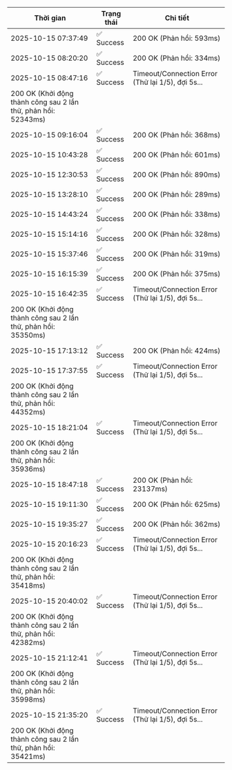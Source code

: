 | Thời gian | Trạng thái | Chi tiết |
|---|---|---|
| 2025-10-15 07:37:49 | ✅ Success | 200 OK (Phản hồi: 593ms) |
| 2025-10-15 08:20:20 | ✅ Success | 200 OK (Phản hồi: 334ms) |
| 2025-10-15 08:47:16 | ✅ Success | Timeout/Connection Error (Thử lại 1/5), đợi 5s...
200 OK (Khởi động thành công sau 2 lần thử, phản hồi: 52343ms) |
| 2025-10-15 09:16:04 | ✅ Success | 200 OK (Phản hồi: 368ms) |
| 2025-10-15 10:43:28 | ✅ Success | 200 OK (Phản hồi: 601ms) |
| 2025-10-15 12:30:53 | ✅ Success | 200 OK (Phản hồi: 890ms) |
| 2025-10-15 13:28:10 | ✅ Success | 200 OK (Phản hồi: 289ms) |
| 2025-10-15 14:43:24 | ✅ Success | 200 OK (Phản hồi: 338ms) |
| 2025-10-15 15:14:16 | ✅ Success | 200 OK (Phản hồi: 328ms) |
| 2025-10-15 15:37:46 | ✅ Success | 200 OK (Phản hồi: 319ms) |
| 2025-10-15 16:15:39 | ✅ Success | 200 OK (Phản hồi: 375ms) |
| 2025-10-15 16:42:35 | ✅ Success | Timeout/Connection Error (Thử lại 1/5), đợi 5s...
200 OK (Khởi động thành công sau 2 lần thử, phản hồi: 35350ms) |
| 2025-10-15 17:13:12 | ✅ Success | 200 OK (Phản hồi: 424ms) |
| 2025-10-15 17:37:55 | ✅ Success | Timeout/Connection Error (Thử lại 1/5), đợi 5s...
200 OK (Khởi động thành công sau 2 lần thử, phản hồi: 44352ms) |
| 2025-10-15 18:21:04 | ✅ Success | Timeout/Connection Error (Thử lại 1/5), đợi 5s...
200 OK (Khởi động thành công sau 2 lần thử, phản hồi: 35936ms) |
| 2025-10-15 18:47:18 | ✅ Success | 200 OK (Phản hồi: 23137ms) |
| 2025-10-15 19:11:30 | ✅ Success | 200 OK (Phản hồi: 625ms) |
| 2025-10-15 19:35:27 | ✅ Success | 200 OK (Phản hồi: 362ms) |
| 2025-10-15 20:16:23 | ✅ Success | Timeout/Connection Error (Thử lại 1/5), đợi 5s...
200 OK (Khởi động thành công sau 2 lần thử, phản hồi: 35418ms) |
| 2025-10-15 20:40:02 | ✅ Success | Timeout/Connection Error (Thử lại 1/5), đợi 5s...
200 OK (Khởi động thành công sau 2 lần thử, phản hồi: 42382ms) |
| 2025-10-15 21:12:41 | ✅ Success | Timeout/Connection Error (Thử lại 1/5), đợi 5s...
200 OK (Khởi động thành công sau 2 lần thử, phản hồi: 35998ms) |
| 2025-10-15 21:35:20 | ✅ Success | Timeout/Connection Error (Thử lại 1/5), đợi 5s...
200 OK (Khởi động thành công sau 2 lần thử, phản hồi: 35421ms) |
